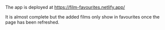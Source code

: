 The app is deployed at https://film-favourites.netlify.app/

It is almost complete but the added films only show in favourites once the page has been refreshed.